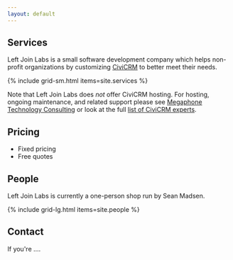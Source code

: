 ```yaml
---
layout: default
---
```


## Services

Left Join Labs is a small software development company which helps non-profit organizations by customizing [CiviCRM](https://civicrm.org/) to better meet their needs.

{% include grid-sm.html items=site.services %}

Note that Left Join Labs does *not* offer CiviCRM hosting. For hosting, ongoing maintenance, and related support please see [Megaphone Technology Consulting](https://www.megaphonetech.com/) or look at the full [list of CiviCRM experts](https://civicrm.org/partners-contributors).

## Pricing

* Fixed pricing
* Free quotes


## People

Left Join Labs is currently a one-person shop run by Sean Madsen.

{% include grid-lg.html items=site.people %}


## Contact

If you're ....






